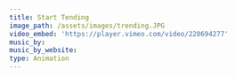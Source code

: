 ```yaml
---
title: Start Tending
image_path: /assets/images/trending.JPG
video_embed: 'https://player.vimeo.com/video/220694277'
music_by:
music_by_website:
type: Animation
---
```



